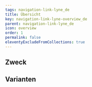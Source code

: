 ```yaml
---
tags: navigation-link-lyne_de
title: Übersicht
key: navigation-link-lyne-overview_de
parent: navigation-link-lyne_de
icon: overview
order: 1
permalink: false
eleventyExcludeFromCollections: true
---
```


## Zweck

## Varianten

